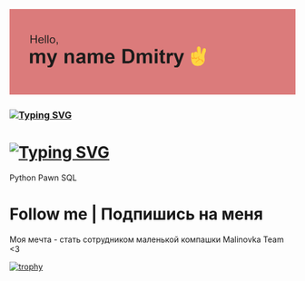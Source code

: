 [![Header | Шапка](https://github.com/FenixLaz/FenixLaz/blob/main/header.png)](https://vk.com/chudin.dima)

### [![Typing SVG](https://readme-typing-svg.herokuapp.com?color=%2336BCF7&lines=I+am+Novice+developer+python)](https://git.io/typing-svg)

# [![Typing SVG](https://readme-typing-svg.herokuapp.com?color=%2336BCF7&lines=Languages+and+tools+|+Языки+и+программы)](https://git.io/typing-svg)

Python
Pawn
SQL

# Follow me | Подпишись на меня

Моя мечта - стать сотрудником маленькой компашки Malinovka Team <3

[![trophy](https://github-profile-trophy.vercel.app/?username=ryo-ma)](https://github.com/ryo-ma/github-profile-trophy)
